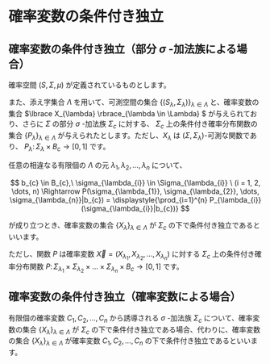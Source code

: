 # 確率変数の条件付き独立

## 確率変数の条件付き独立（部分 $\sigma$ -加法族による場合）
確率空間 $(S, \Sigma, \mu)$ が定義されているものとします。  

また、添え字集合 $\Lambda$ を用いて、可測空間の集合 $\lbrace (S_{\lambda}, \Sigma_{\lambda}) \rbrace_{\lambda \in \Lambda}$ と、確率変数の集合 $\lbrace X_{\lambda} \rbrace_{\lambda \in \Lambda} $ が与えられており、さらに  $\Sigma$ の部分 $\sigma$ -加法族 $\Sigma_{c}$ に対する、 $\Sigma_{c}$ 上の条件付き確率分布関数の集合 $\lbrace P_{\lambda} \rbrace_{\lambda \in \Lambda}$ が与えられたとします。ただし、$X_{\lambda}$ は $(\Sigma, \Sigma_{\lambda})$-可測な関数であり、 $P_{\lambda} \colon \Sigma_{\lambda} \times B_{c} \rightarrow [0,1]$ です。

任意の相違なる有限個の $\Lambda$ の元 $\lambda_{1}, \lambda_{2}, \dots, \lambda_{n}$ について、

$$
b_{c} \in B_{c},\ \sigma_{\lambda_{i}} \in \Sigma_{\lambda_{i}} \ (i = 1, 2, \dots, n) \Rightarrow
P(\sigma_{\lambda_{1}}, \sigma_{\lambda_{2}}, \dots, \sigma_{\lambda_{n}}|b_{c}) = \displaystyle{\prod_{i=1}^{n} P_{\lambda_{i}}(\sigma_{\lambda_{i}}|b_{c})}
$$

が成り立つとき、確率変数の集合 $\lbrace X_{\lambda} \rbrace _{\lambda \in \Lambda}$ が $\Sigma_{c}$ の下で条件付き独立であるといいます。

ただし、関数 $P$ は確率変数 $\overrightarrow{X} = (X_{\lambda_{1}}, X_{\lambda_{2}}, \dots, X_{\lambda_{n}})$ に対する $\Sigma_{c}$ 上の条件付き確率分布関数 $P \colon \Sigma_{\lambda_{1}} \times \Sigma_{\lambda_{2}} \times \dots \times \Sigma_{\lambda_{n}} \times B_{c} \rightarrow [0, 1]$ です。

## 確率変数の条件付き独立（確率変数による場合）
有限個の確率変数 $C_{1}, C_{2}, \dots, C_{n}$ から誘導される $\sigma$ -加法族 $\Sigma_{c}$ について、確率変数の集合 $\lbrace X_{\lambda} \rbrace _{\lambda \in \Lambda}$ が $\Sigma_{c}$ の下で条件付き独立である場合、代わりに、確率変数の集合 $\lbrace X_{\lambda} \rbrace _{\lambda \in \Lambda}$ が確率変数 $C_{1}, C_{2}, \dots, C_{n}$ の下で条件付き独立であるといいます。
